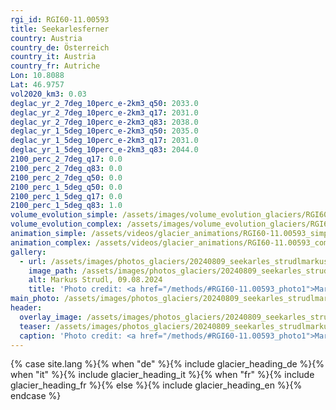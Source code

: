 ```yaml
---
rgi_id: RGI60-11.00593
title: Seekarlesferner
country: Austria
country_de: Österreich
country_it: Austria
country_fr: Autriche
Lon: 10.8088
Lat: 46.9757
vol2020_km3: 0.03
deglac_yr_2_7deg_10perc_e-2km3_q50: 2033.0
deglac_yr_2_7deg_10perc_e-2km3_q17: 2031.0
deglac_yr_2_7deg_10perc_e-2km3_q83: 2038.0
deglac_yr_1_5deg_10perc_e-2km3_q50: 2035.0
deglac_yr_1_5deg_10perc_e-2km3_q17: 2031.0
deglac_yr_1_5deg_10perc_e-2km3_q83: 2044.0
2100_perc_2_7deg_q17: 0.0
2100_perc_2_7deg_q83: 0.0
2100_perc_2_7deg_q50: 0.0
2100_perc_1_5deg_q50: 0.0
2100_perc_1_5deg_q17: 0.0
2100_perc_1_5deg_q83: 1.0
volume_evolution_simple: /assets/images/volume_evolution_glaciers/RGI60-11.00593_simple_en.png
volume_evolution_complex: /assets/images/volume_evolution_glaciers/RGI60-11.00593_complex_en.png
animation_simple: /assets/videos/glacier_animations/RGI60-11.00593_simple_en.mp4
animation_complex: /assets/videos/glacier_animations/RGI60-11.00593_complex_en.mp4
gallery:
  - url: /assets/images/photos_glaciers/20240809_seekarles_strudlmarkus.JPG
    image_path: /assets/images/photos_glaciers/20240809_seekarles_strudlmarkus.JPG
    alt: Markus Strudl, 09.08.2024
    title: 'Photo credit: <a href="/methods/#RGI60-11.00593_photo1">Markus Strudl, 09.08.2024</a>'
main_photo: /assets/images/photos_glaciers/20240809_seekarles_strudlmarkus.JPG
header:
  overlay_image: /assets/images/photos_glaciers/20240809_seekarles_strudlmarkus.JPG
  teaser: /assets/images/photos_glaciers/20240809_seekarles_strudlmarkus.JPG
  caption: 'Photo credit: <a href="/methods/#RGI60-11.00593_photo1">Markus Strudl, 09.08.2024</a>'
---
```

{% case site.lang %}{% when "de" %}{% include glacier_heading_de %}{% when "it" %}{% include glacier_heading_it %}{% when "fr" %}{% include glacier_heading_fr %}{% else %}{% include glacier_heading_en %}{% endcase %}